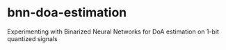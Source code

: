 # bnn-doa-estimation
Experimenting with Binarized Neural Networks for DoA estimation on 1-bit quantized signals

